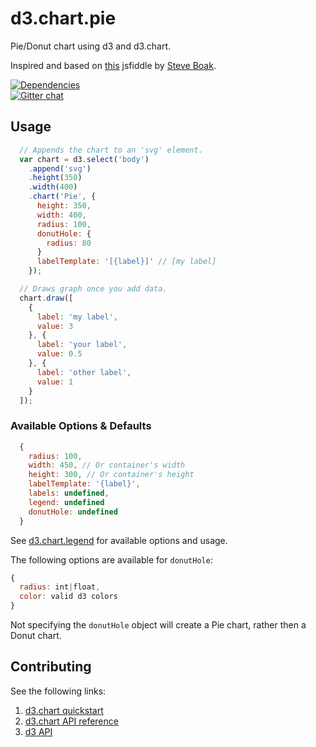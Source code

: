 d3.chart.pie
============

Pie/Donut chart using d3 and d3.chart. 

Inspired and based on [this][4] jsfiddle by [Steve Boak][5].

[![Dependencies](https://david-dm.org/knownasilya/d3.chart.pie.png)](https://david-dm.org/knownasilya/d3.chart.pie)  
[![Gitter chat](https://badges.gitter.im/knownasilya/d3.chart.pie.png)](https://gitter.im/knownasilya/d3.chart.pie)

## Usage

```js
  // Appends the chart to an 'svg' element.
  var chart = d3.select('body')
    .append('svg')
    .height(350)
    .width(400)
    .chart('Pie', {
      height: 350,
      width: 400,
      radius: 100,
      donutHole: {
        radius: 80
      }
      labelTemplate: '[{label}]' // [my label]
    });

  // Draws graph once you add data.
  chart.draw([
    {
      label: 'my label',
      value: 3
    }, {
      label: 'your label',
      value: 0.5
    }, {
      label: 'other label',
      value: 1
    }
  ]);
```


### Available Options & Defaults

```js
  {
    radius: 100,
    width: 450, // Or container's width
    height: 300, // Or container's height
    labelTemplate: '{label}',
    labels: undefined,
    legend: undefined
    donutHole: undefined
  }
```

See [d3.chart.legend][6] for available options and usage.

The following options are available for `donutHole`:

```js
{
  radius: int|float,
  color: valid d3 colors
}
```

Not specifying the `donutHole` object will create a Pie chart, rather then a Donut chart. 


## Contributing

See the following links:

1. [d3.chart quickstart][1]
2. [d3.chart API reference][2]
3. [d3 API][3]

[1]: https://github.com/misoproject/d3.chart/wiki/quickstart
[2]: http://misoproject.com/d3-chart/api.html
[3]: https://github.com/mbostock/d3/wiki/API-Reference
[4]: http://jsfiddle.net/stephenboak/hYuPb/
[5]: http://www.stephenboak.com/
[6]: https://github.com/knownasilya/d3.chart.legend
